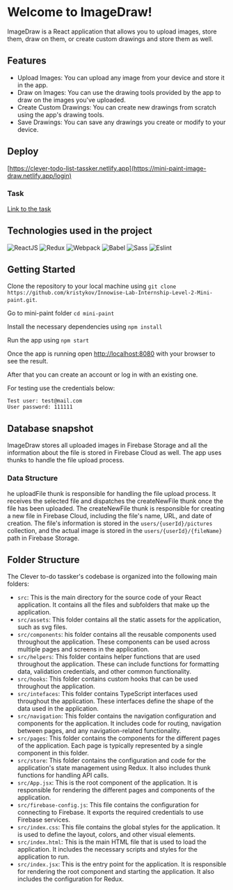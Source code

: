 # Welcome to ImageDraw!

ImageDraw is a React application that allows you to upload images, store them, draw on them, or create custom drawings and store them as well.

## Features

- Upload Images: You can upload any image from your device and store it in the app.
- Draw on Images: You can use the drawing tools provided by the app to draw on the images you've uploaded.
- Create Custom Drawings: You can create new drawings from scratch using the app's drawing tools.
- Save Drawings: You can save any drawings you create or modify to your device.

## Deploy

[https://clever-todo-list-tassker.netlify.app](https://mini-paint-image-draw.netlify.app/login)

### Task

[Link to the task](https://drive.google.com/file/d/1x2CPoFf5GvPvZHU2ztPu5U81Ek9Xl5Xn/view?usp=share_link)

## Technologies used in the project

![ReactJS](https://img.shields.io/badge/-ReactJS-0D1117?style=for-the-badge&logo=React)
![Redux](https://img.shields.io/badge/-Redux-0D1117?style=for-the-badge&logo=Redux)
![Webpack](https://img.shields.io/badge/-Webpack-0D1117?style=for-the-badge&logo=Webpack)
![Babel](https://img.shields.io/badge/-Babel-0D1117?style=for-the-badge&logo=Babel)
![Sass](https://img.shields.io/badge/-Sass-0D1117?style=for-the-badge&logo=Sass)
![Eslint](https://img.shields.io/badge/-Eslint-0D1117?style=for-the-badge&logo=Eslint)

## Getting Started

Clone the repository to your local machine using `git clone https://github.com/kristykov/Innowise-Lab-Internship-Level-2-Mini-paint.git`.

Go to mini-paint folder `cd mini-paint`

Install the necessary dependencies using `npm install`

Run the app using `npm start`

Once the app is running open [http://localhost:8080](http://localhost:8080) with your browser to see the result.

After that you can create an account or log in with an existing one.

For testing use the credentials below:

```
Test user: test@mail.com
User password: 111111
```

## Database snapshot

ImageDraw stores all uploaded images in Firebase Storage and all the information about the file is stored in Firebase Cloud as well. The app uses thunks to handle the file upload process.

### Data Structure

he uploadFile thunk is responsible for handling the file upload process. It receives the selected file and dispatches the createNewFile thunk once the file has been uploaded. The createNewFile thunk is responsible for creating a new file in Firebase Cloud, including the file's name, URL, and date of creation. The file's information is stored in the `users/{userId}/pictures` collection, and the actual image is stored in the `users/{userId}/{fileName}` path in Firebase Storage.

## Folder Structure

The Clever to-do tassker's codebase is organized into the following main folders:

- `src`: This is the main directory for the source code of your React application. It contains all the files and subfolders that make up the application.
- `src/assets`: This folder contains all the static assets for the application, such as svg files.
- `src/components`: his folder contains all the reusable components used throughout the application. These components can be used across multiple pages and screens in the application.
- `src/helpers`: This folder contains helper functions that are used throughout the application. These can include functions for formatting data, validation credentials, and other common functionality.
- `src/hooks`: This folder contains custom hooks that can be used throughout the application.
- `src/intefaces`: This folder contains TypeScript interfaces used throughout the application. These interfaces define the shape of the data used in the application.
- `src/navigation`: This folder contains the navigation configuration and components for the application. It includes code for routing, navigation between pages, and any navigation-related functionality.
- `src/pages`: This folder contains the components for the different pages of the application. Each page is typically represented by a single component in this folder.
- `src/store`: This folder contains the configuration and code for the application's state management using Redux. It also includes thunk functions for handling API calls.
- `src/App.jsx`: This is the root component of the application. It is responsible for rendering the different pages and components of the application.
- `src/firebase-config.js`: This file contains the configuration for connecting to Firebase. It exports the required credentials to use Firebase services.
- `src/index.css`: This file contains the global styles for the application. It is used to define the layout, colors, and other visual elements.
- `src/index.html`: This is the main HTML file that is used to load the application. It includes the necessary scripts and styles for the application to run.
- `src/index.jsx`: This is the entry point for the application. It is responsible for rendering the root component and starting the application. It also includes the configuration for Redux.
